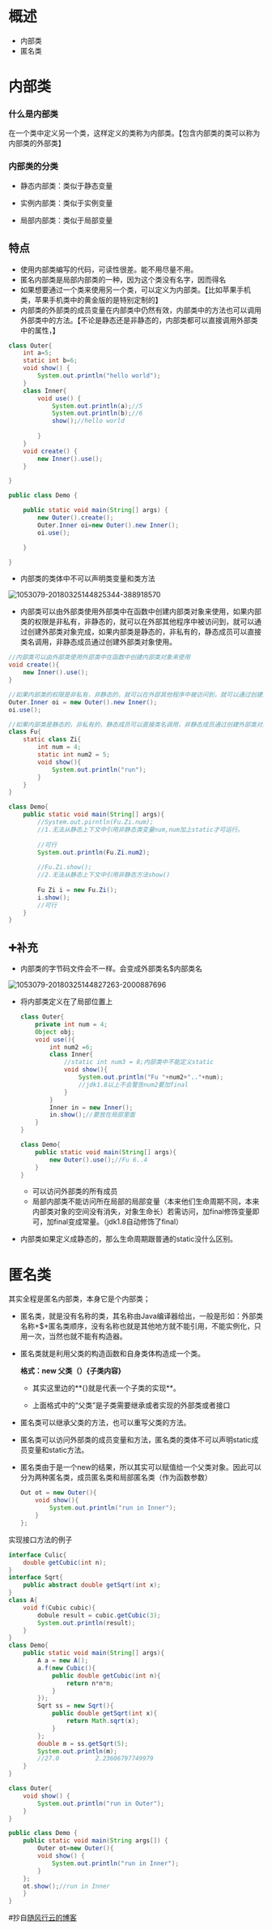 # 概述

- 内部类
- 匿名类

# 内部类

### 什么是内部类

在一个类中定义另一个类，这样定义的类称为内部类。【包含内部类的类可以称为内部类的外部类】

### 内部类的分类

- 静态内部类：类似于静态变量

- 实例内部类：类似于实例变量

- 局部内部类：类似于局部变量

## 特点

- 使用内部类编写的代码，可读性很差。能不用尽量不用。
- 匿名内部类是局部内部类的一种，因为这个类没有名字，因而得名
- 如果想要通过一个类来使用另一个类，可以定义为内部类。【比如苹果手机类，苹果手机类中的黄金版的是特别定制的】
- 内部类的外部类的成员变量在内部类中仍然有效，内部类中的方法也可以调用外部类中的方法。【不论是静态还是非静态的，内部类都可以直接调用外部类中的属性，】

```java
class Outer{
    int a=5;
    static int b=6;
    void show() {
        System.out.println("hello world");
    }
    class Inner{
        void use() {
            System.out.println(a);//5
            System.out.println(b);//6
            show();//hello world
            
        }
    }
    void create() {
        new Inner().use();
    }

}

public class Demo {

    public static void main(String[] args) {
        new Outer().create();
        Outer.Inner oi=new Outer().new Inner();
        oi.use();

    }

}
```

- 内部类的类体中不可以声明类变量和类方法

![1053079-20180325144825344-388918570](F:%5CAA_LLJ%5CGitRepository%5CDailyNote%5CJavaBasic%5CJavaSE%5CJava%E7%BC%96%E7%A8%8B%E8%AF%AD%E8%A8%80%E5%9F%BA%E7%A1%80%5C1053079-20180325144825344-388918570.png)

- 内部类可以由外部类使用外部类中在函数中创建内部类对象来使用，如果内部类的权限是非私有，非静态的，就可以在外部其他程序中被访问到，就可以通过创建外部类对象完成，如果内部类是静态的，非私有的，静态成员可以直接类名调用，非静态成员通过创建外部类对象使用。

```java
//内部类可以由外部类使用外部类中在函数中创建内部类对象来使用
void create(){
    new Inner().use();
}

//如果内部类的权限是非私有，非静态的，就可以在外部其他程序中被访问到，就可以通过创建外部类对象完成
Outer.Inner oi = new Outer().new Inner();
oi.use();

//如果内部类是静态的，非私有的，静态成员可以直接类名调用，非静态成员通过创建外部类对象使用。
class Fu{
    static class Zi{
        int num = 4;
        static int num2 = 5;
        void show(){
            System.out.println("run");
        }
    }
}

class Demo{
    public static void main(String[] args){
        //System.out.pirntln(Fu.Zi.num);
        //1.无法从静态上下文中引用非静态类变量num,num加上static才可运行。
        
        //可行
        System.out.println(Fu.Zi.num2);
        
        //Fu.Zi.show();
        //2.无法从静态上下文中引用非静态方法show()
        
        Fu Zi i = new Fu.Zi();
        i.show();
        //可行
    }
}
```

## :heavy_plus_sign:补充

- 内部类的字节码文件会不一样。会变成外部类名$内部类名

![1053079-20180325144827263-2000887696](F:%5CAA_LLJ%5CGitRepository%5CDailyNote%5CJavaBasic%5CJavaSE%5CJava%E7%BC%96%E7%A8%8B%E8%AF%AD%E8%A8%80%E5%9F%BA%E7%A1%80%5C1053079-20180325144827263-2000887696.png)

- 将内部类定义在了局部位置上
  
  ```java
  class Outer{
      private int num = 4;
      Object obj;
      void use(){
          int num2 =6;
          class Inner{
              //static int num3 = 8;内部类中不能定义static
              void show(){
                  System.out.println("Fu "+num2+".."+num);
                  //jdk1.8以上不会警告num2要加final
              }
          }
          Inner in = new Inner();
          in.show();//要放在局部里面
      }
  }
  
  class Demo{
      public static void main(String[] args){
          new Outer().use();//Fu 6..4
      }
  }
  ```
  
  - 可以访问外部类的所有成员
  - 局部内部类不能访问所在局部的局部变量（本来他们生命周期不同，本来内部类对象的空间没有消失，对象生命长）若需访问，加final修饰变量即可，加final变成常量。（jdk1.8自动修饰了final）
  
- 内部类如果定义成静态的，那么生命周期跟普通的static没什么区别。

# 匿名类

其实全程是匿名内部类，本身它是个内部类；

- 匿名类，就是没有名称的类，其名称由Java编译器给出，一般是形如：外部类名称+$+匿名类顺序，没有名称也就是其他地方就不能引用，不能实例化，只用一次，当然也就不能有构造器。

- 匿名类就是利用父类的构造函数和自身类体构造成一个类。

  **格式：new 父类（）{子类内容}**

  - 其实这里边的**{}就是代表一个子类的实现**。

  - 上面格式中的“父类”是子类需要继承或者实现的外部类或者接口

- 匿名类可以继承父类的方法，也可以重写父类的方法。

- 匿名类可以访问外部类的成员变量和方法，匿名类的类体不可以声明static成员变量和static方法。

- 匿名类由于是一个new的结果，所以其实可以赋值给一个父类对象。因此可以分为两种匿名类，成员匿名类和局部匿名类（作为函数参数）

  ```java
  Out ot = new Outer(){
      void show(){
          System.out.println("run in Inner");
      }
  };
  ```



实现接口方法的例子

```java
interface Culic{
    double getCubic(int n);
}
interface Sqrt{
    public abstract double getSqrt(int x);
}
class A{
    void f(Cubic cubic){
        dobule result = cubic.getCubic(3);
        System.out.println(result);
    }
}
class Demo{
    public static void main(String[] args){
        A a = new A();
        a.f(new Cubic(){
            public double getCubic(int n){
                return n*n*n;
            }
        });
        Sqrt ss = new Sqrt(){
            public double getSqrt(int x){
                return Math.sqrt(x);
            }
        };
        double m = ss.getSqrt(5);
        System.out.println(m);
        //27.0			2.23606797749979
    }
}
```

```java
class Outer{
    void show() {
        System.out.println("run in Outer");
    }
}

public class Demo {
    public static void main(String args[]) {
        Outer ot=new Outer(){
        void show() {
            System.out.println("run in Inner");
        }
    };
    ot.show();//run in Inner
    }
}
```

#抄自[随风行云的博客](https://www.cnblogs.com/progor/p/8644634.html)

